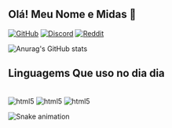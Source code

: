 ## Olá! Meu Nome e Midas 🐷

[![GitHub](https://img.shields.io/badge/GitHub-100000?style=for-the-badge&logo=github&logoColor=white
)](https://github.com/midasscript)
[![Discord](https://img.shields.io/badge/Discord-7289DA?style=for-the-badge&logo=discord&logoColor=white
)](https://www.google.com/search?q=sus&sxsrf=ALiCzsbVTg0n0dL_8D7iHNWLostzL0TOAg:1665686215486&source=lnms&tbm=isch&sa=X&ved=2ahUKEwjoqbnZ7N36AhWEK7kGHXuNAKIQ_AUoAnoECAMQBA&biw=1440&bih=757&dpr=1#imgrc=N_DpNtCPBn8JNM)
[![Reddit](https://img.shields.io/badge/Reddit-FF4500?style=for-the-badge&logo=reddit&logoColor=white
)](https://www.google.com/search?q=sus&sxsrf=ALiCzsbVTg0n0dL_8D7iHNWLostzL0TOAg:1665686215486&source=lnms&tbm=isch&sa=X&ved=2ahUKEwjoqbnZ7N36AhWEK7kGHXuNAKIQ_AUoAnoECAMQBA&biw=1440&bih=757&dpr=1#imgrc=N_DpNtCPBn8JNM)

![Anurag's GitHub stats](https://github-readme-stats.vercel.app/api?username=midasscript&theme=cobalt&show_icons=true)

## Linguagems Que uso no dia dia

<div styçe="display: inline_block"><br>
 <img align="center" alt=" html5" src="https://img.shields.io/badge/HTML5-E34F26?style=for-the-badge&logo=html5&logoColor=white">
 <img align="center" alt=" html5" src="https://img.shields.io/badge/CSS-239120?&style=for-the-badge&logo=css3&logoColor=white">
 <img align="center" alt=" html5" src="https://img.shields.io/badge/JavaScript-F7DF1E?style=for-the-badge&logo=javascript&logoColor=black">
</div>

![Snake animation](https://github.com/midasscriptgithub-contribution-grid-snake.svg)
